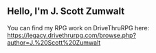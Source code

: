 ## Hello, I'm J. Scott Zumwalt

You can find my RPG work on DriveThruRPG here: https://legacy.drivethrurpg.com/browse.php?author=J.%20Scott%20Zumwalt

<!--
**DrainSmith/DrainSmith** is a ✨ _special_ ✨ repository because its `README.md` (this file) appears on your GitHub profile.

Here are some ideas to get you started:

- 🔭 I’m currently working on ...
- 🌱 I’m currently learning ...
- 👯 I’m looking to collaborate on ...
- 🤔 I’m looking for help with ...
- 💬 Ask me about ...
- 📫 How to reach me: ...
- 😄 Pronouns: ...
- ⚡ Fun fact: ...
-->
